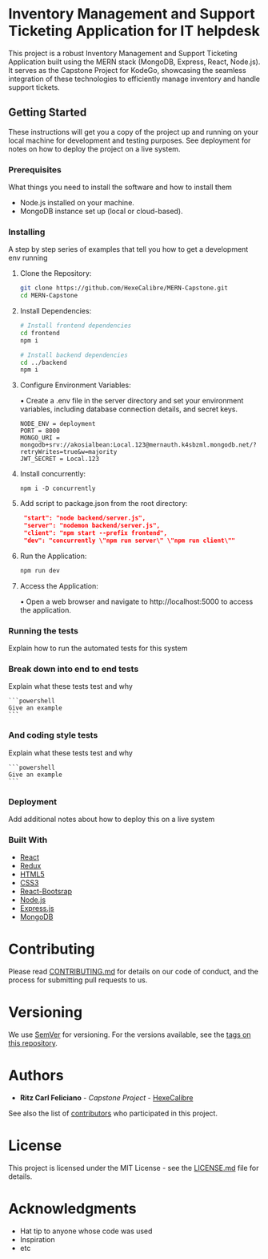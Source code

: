 # Inventory Management and Support Ticketing Application for IT helpdesk

This project is a robust Inventory Management and Support Ticketing Application built using the MERN stack (MongoDB, Express, React, Node.js). It serves as the Capstone Project for KodeGo, showcasing the seamless integration of these technologies to efficiently manage inventory and handle support tickets.

## Getting Started

These instructions will get you a copy of the project up and running on your local machine for development and testing purposes. See deployment for notes on how to deploy the project on a live system.

### Prerequisites

What things you need to install the software and how to install them

- Node.js installed on your machine.
- MongoDB instance set up (local or cloud-based).

### Installing

A step by step series of examples that tell you how to get a development env running

1. Clone the Repository:

   ```bash
   git clone https://github.com/HexeCalibre/MERN-Capstone.git
   cd MERN-Capstone
   ```

2. Install Dependencies:
   
   ```bash
   # Install frontend dependencies
   cd frontend
   npm i

   # Install backend dependencies
   cd ../backend
   npm i
   ```

3. Configure Environment Variables:
   
   • Create a .env file in the server directory and set your environment variables, including database connection details, and secret keys.

   ```env
   NODE_ENV = deployment
   PORT = 8000
   MONGO_URI = mongodb+srv://akosialbean:Local.123@mernauth.k4sbzml.mongodb.net/?retryWrites=true&w=majority
   JWT_SECRET = Local.123
   ```
4. Install concurrently:
   
   ```node
   npm i -D concurrently
   ```

5. Add script to package.json from the root directory:
   
   ```json
    "start": "node backend/server.js",
    "server": "nodemon backend/server.js",
    "client": "npm start --prefix frontend",
    "dev": "concurrently \"npm run server\" \"npm run client\""
   ```

6. Run the Application:
   
   ```bash
   npm run dev
   ```
7. Access the Application:
   
   • Open a web browser and navigate to http://localhost:5000 to access the application.

### Running the tests

Explain how to run the automated tests for this system

### Break down into end to end tests

Explain what these tests test and why

    ```powershell
    Give an example
    ```
### And coding style tests

Explain what these tests test and why

    ```powershell
    Give an example
    ```
### Deployment

Add additional notes about how to deploy this on a live system

### Built With

* [React](https://reactjs.org/)
* [Redux](https://redux.js.org/)
* [HTML5](https://html.spec.whatwg.org/)
* [CSS3](https://developer.mozilla.org/en-US/docs/Web/CSS)
* [React-Bootsrap](https://react-bootstrap.netlify.app/)
* [Node.js](https://nodejs.org/en)
* [Express.js](https://expressjs.com/)
* [MongoDB](https://www.mongodb.com/)

# Contributing

Please read [CONTRIBUTING.md](CONTRIBUTING.md) for details on our code of conduct, and the process for submitting pull requests to us.

# Versioning

We use [SemVer](http://semver.org/) for versioning. For the versions available, see the [tags on this repository](https://github.com/your/project/tags).

# Authors

- **Ritz Carl Feliciano** - *Capstone Project* - [HexeCalibre](https://github.com/HexeCalibre)

See also the list of [contributors](https://github.com/HexeCalibre/project/contributors) who participated in this project.

# License

This project is licensed under the MIT License - see the [LICENSE.md](LICENSE.md) file for details.

# Acknowledgments

- Hat tip to anyone whose code was used
- Inspiration
- etc
